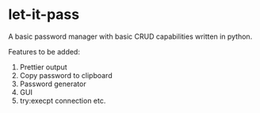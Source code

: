 # let-it-pass
A basic password manager with basic CRUD capabilities written in python.

Features to be added:
1. Prettier output
2. Copy password to clipboard
3. Password generator
4. GUI
5. try:execpt connection etc.